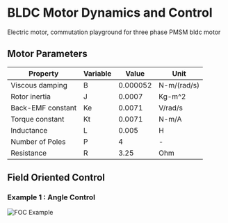 # BLDC Motor Dynamics and Control
Electric motor, commutation playground for three phase PMSM bldc motor

## Motor Parameters

 Property | Variable | Value | Unit |
--- | --- | --- | ---
Viscous damping | B | 0.000052 | N-m/(rad/s) 
Rotor inertia | J | 0.0007 | Kg-m^2
Back-EMF constant | Ke | 0.0071 | V/rad/s
Torque constant | Kt | 0.0071 | N-m/A
Inductance | L | 0.005 | H
Number of Poles | P | 4 | -
Resistance | R | 3.25 | Ohm

## Field Oriented Control

### Example 1 : Angle Control

![FOC Example](https://github.com/siddharthdeore/BLDCMotor/blob/main/simulations/ex_1_foc.png)
